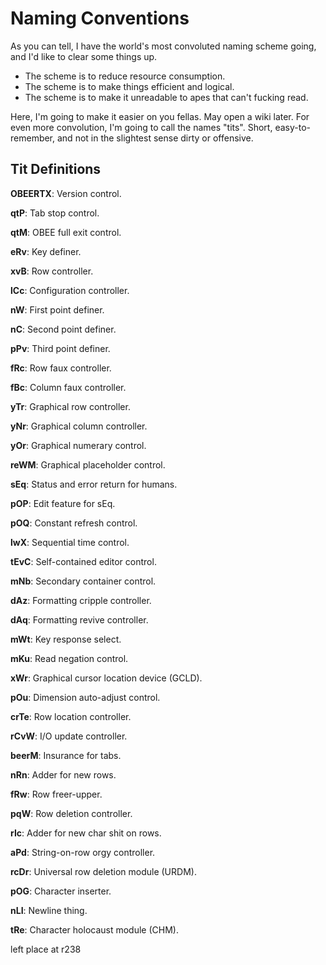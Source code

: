 # Naming Conventions
As you can tell, I have the world's most convoluted naming scheme going, and I'd like to clear some things up.


- The scheme is to reduce resource consumption.
- The scheme is to make things efficient and logical.
- The scheme is to make it unreadable to apes that can't fucking read.

Here, I'm going to make it easier on you fellas. May open a wiki later. For even more convolution, I'm going to call the names "tits". Short, easy-to-remember, and not in the slightest sense dirty or offensive.

## Tit Definitions

**OBEERTX**: Version control.

**qtP**: Tab stop control.

**qtM**: OBEE full exit control.

**eRv**: Key definer.

**xvB**: Row controller.

**lCc**: Configuration controller.

**nW**: First point definer.

**nC**: Second point definer.

**pPv**: Third point definer.

**fRc**: Row faux controller.

**fBc**: Column faux controller.

**yTr**: Graphical row controller.

**yNr**: Graphical column controller.

**yOr**: Graphical numerary control.

**reWM**: Graphical placeholder control.

**sEq**: Status and error return for humans.

**pOP**: Edit feature for sEq.

**pOQ**: Constant refresh control.

**lwX**: Sequential time control.

**tEvC**: Self-contained editor control.

**mNb**: Secondary container control.

**dAz**: Formatting cripple controller.

**dAq**: Formatting revive controller.

**mWt**: Key response select.

**mKu**: Read negation control.

**xWr**: Graphical cursor location device (GCLD).

**pOu**: Dimension auto-adjust control.

**crTe**: Row location controller.

**rCvW**: I/O update controller.

**beerM**: Insurance for tabs.

**nRn**: Adder for new rows.

**fRw**: Row freer-upper.

**pqW**: Row deletion controller.

**rIc**: Adder for new char shit on rows.

**aPd**: String-on-row orgy controller.

**rcDr**: Universal row deletion module (URDM).

**pOG**: Character inserter.

**nLI**: Newline thing.

**tRe**: Character holocaust module (CHM).

left place at r238




























